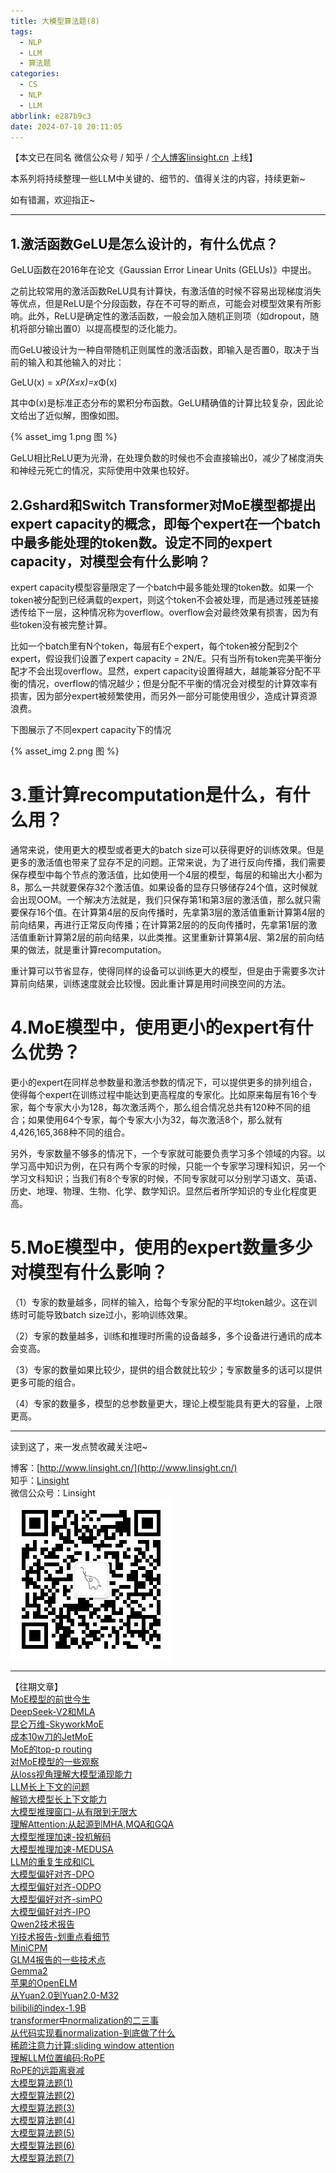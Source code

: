 ```yaml
---
title: 大模型算法题(8)
tags:
  - NLP
  - LLM
  - 算法题
categories:
  - CS
  - NLP
  - LLM
abbrlink: e287b9c3
date: 2024-07-18 20:11:05
---
```


【本文已在同名 微信公众号 / 知乎 / [个人博客linsight.cn](http://www.linsight.cn/) 上线】  

本系列将持续整理一些LLM中关键的、细节的、值得关注的内容，持续更新~  

如有错漏，欢迎指正~

***  

## 1.激活函数GeLU是怎么设计的，有什么优点？  

GeLU函数在2016年在论文《Gaussian Error Linear Units (GELUs)》中提出。  

之前比较常用的激活函数ReLU具有计算快，有激活值的时候不容易出现梯度消失等优点，但是ReLU是个分段函数，存在不可导的断点，可能会对模型效果有所影响。此外，ReLU是确定性的激活函数，一般会加入随机正则项（如dropout，随机将部分输出置0）以提高模型的泛化能力。  

而GeLU被设计为一种自带随机正则属性的激活函数，即输入是否置0，取决于当前的输入和其他输入的对比：  

GeLU(x) = x*P(X≤x)=x*Φ(x)  

其中Φ(x)是标准正态分布的累积分布函数。GeLU精确值的计算比较复杂，因此论文给出了近似解，图像如图。  

{% asset_img 1.png 图 %}  

GeLU相比ReLU更为光滑，在处理负数的时候也不会直接输出0，减少了梯度消失和神经元死亡的情况，实际使用中效果也较好。  

## 2.Gshard和Switch Transformer对MoE模型都提出expert capacity的概念，即每个expert在一个batch中最多能处理的token数。设定不同的expert capacity，对模型会有什么影响？  

expert capacity模型容量限定了一个batch中最多能处理的token数。如果一个token被分配到已经满载的expert，则这个token不会被处理，而是通过残差链接透传给下一层，这种情况称为overflow。overflow会对最终效果有损害，因为有些token没有被完整计算。  

比如一个batch里有N个token，每层有E个expert，每个token被分配到2个expert，假设我们设置了expert capacity = 2N/E。只有当所有token完美平衡分配才不会出现overflow。显然，expert capacity设置得越大，越能兼容分配不平衡的情况，overflow的情况越少；但是分配不平衡的情况会对模型的计算效率有损害，因为部分expert被频繁使用，而另外一部分可能使用很少，造成计算资源浪费。  

下图展示了不同expert capacity下的情况  

{% asset_img 2.png 图 %}  

# 3.重计算recomputation是什么，有什么用？  
通常来说，使用更大的模型或者更大的batch size可以获得更好的训练效果。但是更多的激活值也带来了显存不足的问题。正常来说，为了进行反向传播，我们需要保存模型中每个节点的激活值，比如使用一个4层的模型，每层的和输出大小都为8，那么一共就要保存32个激活值。如果设备的显存只够储存24个值，这时候就会出现OOM。一个解决方法就是，我们只保存第1和第3层的激活值，那么就只需要保存16个值。在计算第4层的反向传播时，先拿第3层的激活值重新计算第4层的前向结果，再进行正常反向传播；在计算第2层的的反向传播时，先拿第1层的激活值重新计算第2层的前向结果，以此类推。这里重新计算第4层、第2层的前向结果的做法，就是重计算recomputation。  

重计算可以节省显存，使得同样的设备可以训练更大的模型，但是由于需要多次计算前向结果，训练速度就会比较慢。因此重计算是用时间换空间的方法。  



# 4.MoE模型中，使用更小的expert有什么优势？  

更小的expert在同样总参数量和激活参数的情况下，可以提供更多的排列组合，使得每个expert在训练过程中能达到更高程度的专家化。比如原来每层有16个专家，每个专家大小为128，每次激活两个，那么组合情况总共有120种不同的组合；如果使用64个专家，每个专家大小为32，每次激活8个，那么就有4,426,165,368种不同的组合。  

另外，专家数量不够多的情况下，一个专家就可能要负责学习多个领域的内容。以学习高中知识为例，在只有两个专家的时候，只能一个专家学习理科知识，另一个学习文科知识；当我们有8个专家的时候，不同专家就可以分别学习语文、英语、历史、地理、物理、生物、化学、数学知识。显然后者所学知识的专业化程度更高。  

# 5.MoE模型中，使用的expert数量多少对模型有什么影响？  

（1）专家的数量越多，同样的输入，给每个专家分配的平均token越少。这在训练时可能导致batch size过小，影响训练效果。  

（2）专家的数量越多，训练和推理时所需的设备越多，多个设备进行通讯的成本会变高。  

（3）专家的数量如果比较少，提供的组合数就比较少；专家数量多的话可以提供更多可能的组合。  

（4）专家的数量多，模型的总参数量更大，理论上模型能具有更大的容量，上限更高。  

***  

读到这了，来一发点赞收藏关注吧~

博客：[http://www.linsight.cn/](http://www.linsight.cn/)  
知乎：[Linsight](https://www.zhihu.com/people/us4ever)  
微信公众号：Linsight  
![](/images/qrcode.jpg)  

***  

【往期文章】  
[MoE模型的前世今生](http://www.linsight.cn/44e38c1b.html)  
[DeepSeek-V2和MLA](https://www.linsight.cn/83c49df0.html)  
[昆仑万维-SkyworkMoE](https://www.linsight.cn/1d5bcd45.html)  
[成本10w刀的JetMoE](https://www.linsight.cn/f3acf042.html)  
[MoE的top-p routing](https://www.linsight.cn/224c42da.html)  
[对MoE模型的一些观察](https://www.linsight.cn/5e1d14b3.html)  
[从loss视角理解大模型涌现能力](https://www.linsight.cn/f5fb75e4.html)  
[LLM长上下文的问题](http://www.linsight.cn/c4da56c0.html)  
[解锁大模型长上下文能力](http://www.linsight.cn/cc852861.html)  
[大模型推理窗口-从有限到无限大](http://www.linsight.cn/45ee1a6d.html)  
[理解Attention:从起源到MHA,MQA和GQA](http://www.linsight.cn/3dc22f96.html)  
[大模型推理加速-投机解码](http://www.linsight.cn/f5c015c.html)  
[大模型推理加速-MEDUSA](https://www.linsight.cn/7bbe2df6.html)  
[LLM的重复生成和ICL](https://www.linsight.cn/7381cae3.html)  
[大模型偏好对齐-DPO](http://www.linsight.cn/473f2b43.html)  
[大模型偏好对齐-ODPO](http://www.linsight.cn/da871ebe.html)  
[大模型偏好对齐-simPO](http://www.linsight.cn/280fa97a.html)  
[大模型偏好对齐-IPO](http://www.linsight.cn/4fe7b810.html)  
[Qwen2技术报告](https://www.linsight.cn/a8f8b641.html)  
[Yi技术报告-划重点看细节](http://www.linsight.cn/41b6a819.html)  
[MiniCPM](https://www.linsight.cn/376db710.html)  
[GLM4报告的一些技术点](https://www.linsight.cn/a5206abd.html)  
[Gemma2](https://www.linsight.cn/cf3f1f81.html)  
[苹果的OpenELM](https://www.linsight.cn/f845f3e4.html)  
[从Yuan2.0到Yuan2.0-M32](https://www.linsight.cn/3df0cd42.html)  
[bilibili的index-1.9B](https://www.linsight.cn/770b63e1.html)  
[transformer中normalization的二三事](http://www.linsight.cn/6a40bfa5.html)  
[从代码实现看normalization-到底做了什么](http://www.linsight.cn/b70b4a2d.html)  
[稀疏注意力计算:sliding window attention](http://www.linsight.cn/c61d17e3.html)  
[理解LLM位置编码:RoPE](http://www.linsight.cn/a051710f.html)  
[RoPE的远距离衰减](https://www.linsight.cn/f0902f1a.html)  
[大模型算法题(1)](http://www.linsight.cn/3345028a.html)  
[大模型算法题(2)](http://www.linsight.cn/ad0bba9d.html)  
[大模型算法题(3)](http://www.linsight.cn/1736008.html)  
[大模型算法题(4)](http://www.linsight.cn/1736008.html)  
[大模型算法题(5)](http://www.linsight.cn/336f2f3e.html)  
[大模型算法题(6)](http://www.linsight.cn/7c04944d.html)  
[大模型算法题(7)](https://www.linsight.cn/dd614e12.html)  